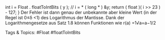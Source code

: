 int i = Float . floatToIntBits ( y ); // i = * ( long * ) &y;
return ( float )( i >> 23 ) - 127;
}
Der Fehler ist dann genau der unbekannte aber kleine Wert (in der Regel ist 0≤δ <1) des Logarithmus
der Mantisse. Dank der Logarithmengesetze aus Satz 1.8 können Funktionen wie r(a) =1√a=a−1/2

   Tags & Topics:
   #Float
   #floatToIntBits